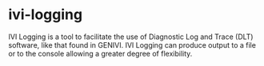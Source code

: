 ivi-logging
===========

IVI Logging is a tool to facilitate the use of Diagnostic Log and Trace (DLT) software, like that found in GENIVI. IVI Logging can produce output to a file or to the console allowing a greater degree of flexibility. 
